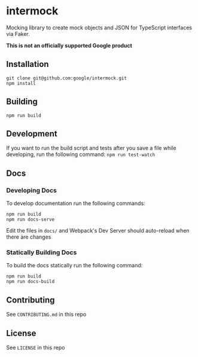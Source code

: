 # intermock
Mocking library to create mock objects and JSON for TypeScript interfaces via Faker.

**This is not an officially supported Google product**

## Installation
```
git clone git@github.com:google/intermock.git
npm install
```

## Building
`npm run build`

## Development
If you want to run the build script and tests after you save a file while developing,
run the following command:
`npm run test-watch`

## Docs
### Developing Docs
To develop documentation run the following commands:
```
npm run build
npm run docs-serve
```

Edit the files in `docs/` and Webpack's Dev Server should auto-reload when there are changes

### Statically Building Docs
To build the docs statically run the following command:
```
npm run build
npm run docs-build
```

## Contributing
See `CONTRIBUTING.md` in this repo

## License
See `LICENSE` in this repo
